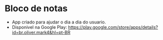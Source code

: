 # Bloco de notas
* App criado para ajudar o dia a dia do usuario.
* Disponivel na Google Play: https://play.google.com/store/apps/details?id=br.oliver.mark4&hl=pt-BR 
